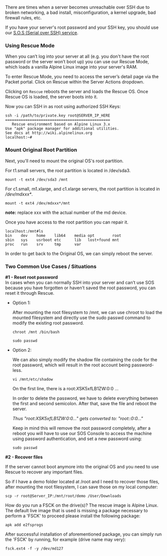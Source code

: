 <!--<meta>
{
    "title":"Reset Root Password (Rescue Mode)",
    "description":"How to access your server when it becomes unreachable and you cannot use our SOS (Serial Over SSH) service.",
    "tag":["rescue", "password", "reset"]
}
</meta>-->

There are times when a server becomes unreachable over SSH due to broken networking, a bad install, misconfiguration, a kernel upgrade, bad firewall rules, etc.

If you have your server's root password and your SSH key, you should use our [S.O.S (Serial over SSH) service](/products/servers/how-to-deploy/sos-serial-over-ssh.md).

### Using Rescue Mode

When you can’t log into your server at all (e.g. you don't have the root password or the server won’t boot up) you can use our Rescue Mode, which loads a vanilla Alpine Linux image into your server's RAM.

To enter Rescue Mode, you need to access the server’s detail page via the Packet portal.   Click on Rescue within the Server Actions dropdown.

Clicking on `Rescue` reboots the server and loads the Rescue OS. Once Rescue OS is loaded, the server boots into it.

Now you can SSH in as root using authorized SSH Keys:

```
ssh -i /path/to/private.key root@SERVER_IP_HERE
===============================================
   Rescue environment based on Alpine Linux 3.x
Use "apk" package manager for additional utilities.
See docs at http://wiki.alpinelinux.org
localhost:~#
```

### Mount Original Root Partition

Next, you'll need to mount the original OS's root partition.

For t1.small servers, the root partition is located in /dev/sda3.

`mount -t ext4 /dev/sda3 /mnt`

For c1.small, m1.xlarge, and c1.xlarge servers, the root partition is located in _/dev/mdxxx*_.

`mount -t ext4 /dev/mdxxx*/mnt`

**note:** replace xxx with the actual number of the md device.

Once you have access to the root partition you can repair it.

```
localhost:/mnt#ls
bin    dev    home    lib64    media opt        root
sbin   sys    usrboot etc      lib   lost+found mnt
proc   run    srv     tmp      var
```

In order to get back to the Original OS, we can simply reboot the server.

### Two Common Use Cases / Situations

**#1 - Reset root password**  
In cases when you can normally SSH into your server and can’t use SOS because you have forgotten or haven’t saved the root password, you can reset it through Rescue.

* Option 1:

  After mounting the root filesystem to /mnt, we can use chroot to load the mounted filesystem and directly use the sudo passwd command to modify the existing root password.

  ```
  chroot /mnt /bin/bash

  sudo passwd
  ```

* Option 2:

  We can also simply modify the shadow file containing the code for the root password, which will result in the root account being password-less.

  `vi /mnt/etc/shadow`

  On the first line, there is a root:$X$SK5xfLB1ZW:0:0 …

  In order to delete the password, we have to delete everything between the first and second semicolon. After that, save the file and reboot the server.

  _Thus "root:$X$SK5xfLB1ZW:0:0..."  gets converted to: "root::0:0..."_

  Keep in mind this will remove the root password completely, after a reboot you will have to use our SOS Console to access the machine using password authentication, and set a new password using:

  `sudo passwd`

**#2 - Recover files**

If the server cannot boot anymore into the original OS and you need to use Rescue to recover any important files.

So if I have a demo folder located at /root and I need to recover those files, after mounting the root filesystem, I can save those on my local computer:

`scp -r root@Server_IP:/mnt/root/demo /User/Downloads`

How do you run a FSCK on the drive(s)?
The rescue image is Alpine Linux. The default live image that is used is missing a package necessary to perform a 'FSCK'  to proceed please install the following package:

`apk add e2fsprogs`

After successful installation of aforementioned package, you can simply run the 'FSCK' by running, for example (drive name may very):

`fsck.ext4 -f -y /dev/md127`
